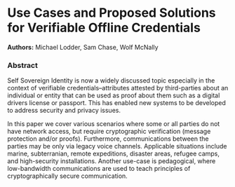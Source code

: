 # Use Cases and Proposed Solutions for Verifiable Offline Credentials

**Authors:** Michael Lodder, Sam Chase, Wolf McNally

### Abstract

Self Sovereign Identity is now a widely discussed topic especially in the context of verifiable credentials–attributes attested by third-parties about an individual or entity that can be used as proof about them such as a digital drivers license or passport. This has enabled new systems to be developed to address security and privacy issues. 

In this paper we cover various scenarios where some or all parties do not have network access, but require cryptographic verification (message protection and/or proofs). Furthermore, communications between the parties may be only via legacy voice channels. Applicable situations include marine, subterranian, remote expeditions, disaster areas, refugee camps, and high-security installations. Another use-case is pedagogical, where low-bandwidth communications are used to teach principles of cryptographically secure communication.